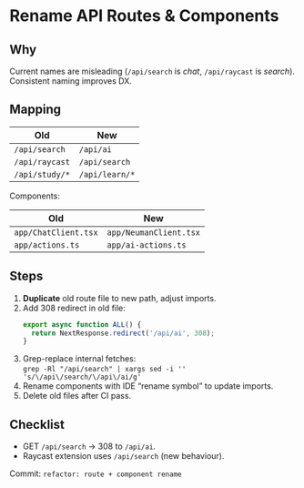 # Rename API Routes & Components

## Why

Current names are misleading (`/api/search` is _chat_, `/api/raycast` is _search_). Consistent naming improves DX.

## Mapping

| Old            | New            |
| -------------- | -------------- |
| `/api/search`  | `/api/ai`      |
| `/api/raycast` | `/api/search`  |
| `/api/study/*` | `/api/learn/*` |

Components:

| Old                  | New                    |
| -------------------- | ---------------------- |
| `app/ChatClient.tsx` | `app/NeumanClient.tsx` |
| `app/actions.ts`     | `app/ai-actions.ts`    |

## Steps

1. **Duplicate** old route file to new path, adjust imports.
2. Add 308 redirect in old file:
   ```ts
   export async function ALL() {
     return NextResponse.redirect('/api/ai', 308);
   }
   ```
3. Grep-replace internal fetches:  
   `grep -Rl "/api/search" | xargs sed -i '' 's/\/api\/search/\/api\/ai/g'`
4. Rename components with IDE “rename symbol” to update imports.
5. Delete old files after CI pass.

## Checklist

- GET `/api/search` → 308 to `/api/ai`.
- Raycast extension uses `/api/search` (new behaviour).

Commit: `refactor: route + component rename`
